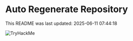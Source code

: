 # Auto Regenerate Repository

This README was last updated: 2025-06-11 07:44:18

 ![TryHackMe](https://tryhackme.com/badge/533634)